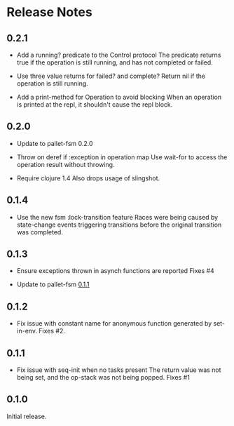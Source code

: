 # Release Notes

## 0.2.1

- Add a running? predicate to the Control protocol
  The predicate returns true if the operation is still running, and has not
  completed or failed.

- Use three value returns for failed? and complete?
  Return nil if the operation is still running.

- Add a print-method for Operation to avoid blocking
  When an operation is printed at the repl, it shouldn't cause the repl
  block.

## 0.2.0

- Update to pallet-fsm 0.2.0

- Throw on deref if :exception in operation map
  Use wait-for to access the operation result without throwing.

- Require clojure 1.4
  Also drops usage of slingshot.

## 0.1.4

- Use the new fsm :lock-transition feature
  Races were being caused by state-change events triggering transitions
  before the original transition was completed.

## 0.1.3

- Ensure exceptions thrown in asynch functions are reported
  Fixes #4

- Update to pallet-fsm [0.1.1](https://github.com/pallet/pallet-fsm/blob/develop/ReleaseNotes.md#011)

## 0.1.2

- Fix issue with constant name for anonymous function generated by set-in-env.
  Fixes #2.

## 0.1.1

- Fix issue with seq-init when no tasks present
  The return value was not being set, and the op-stack was not being
  popped. Fixes #1

## 0.1.0

Initial release.
